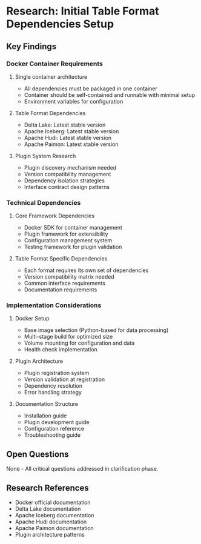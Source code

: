 # Research: Initial Table Format Dependencies Setup

## Key Findings

### Docker Container Requirements
1. Single container architecture
   - All dependencies must be packaged in one container
   - Container should be self-contained and runnable with minimal setup
   - Environment variables for configuration

2. Table Format Dependencies
   - Delta Lake: Latest stable version
   - Apache Iceberg: Latest stable version
   - Apache Hudi: Latest stable version
   - Apache Paimon: Latest stable version

3. Plugin System Research
   - Plugin discovery mechanism needed
   - Version compatibility management
   - Dependency isolation strategies
   - Interface contract design patterns

### Technical Dependencies

1. Core Framework Dependencies
   - Docker SDK for container management
   - Plugin framework for extensibility
   - Configuration management system
   - Testing framework for plugin validation

2. Table Format Specific Dependencies
   - Each format requires its own set of dependencies
   - Version compatibility matrix needed
   - Common interface requirements
   - Documentation requirements

### Implementation Considerations

1. Docker Setup
   - Base image selection (Python-based for data processing)
   - Multi-stage build for optimized size
   - Volume mounting for configuration and data
   - Health check implementation

2. Plugin Architecture
   - Plugin registration system
   - Version validation at registration
   - Dependency resolution
   - Error handling strategy

3. Documentation Structure
   - Installation guide
   - Plugin development guide
   - Configuration reference
   - Troubleshooting guide

## Open Questions
None - All critical questions addressed in clarification phase.

## Research References
- Docker official documentation
- Delta Lake documentation
- Apache Iceberg documentation
- Apache Hudi documentation
- Apache Paimon documentation
- Plugin architecture patterns